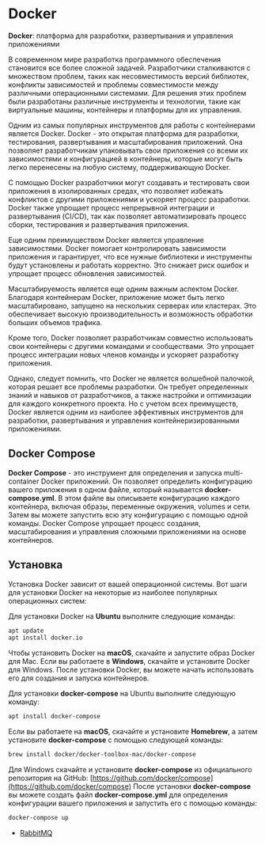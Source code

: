 # Docker

**Docker**: платформа для разработки, развертывания и управления приложениями

В современном мире разработка программного обеспечения становится все более сложной задачей. Разработчики сталкиваются с множеством проблем, таких как несовместимость версий библиотек, конфликты зависимостей и проблемы совместимости между различными операционными системами. Для решения этих проблем были разработаны различные инструменты и технологии, такие как виртуальные машины, контейнеры и платформы для их управления.

Одним из самых популярных инструментов для работы с контейнерами является Docker. Docker - это открытая платформа для разработки, тестирования, развертывания и масштабирования приложений. Она позволяет разработчикам упаковывать свои приложения со всеми их зависимостями и конфигурацией в контейнеры, которые могут быть легко перенесены на любую систему, поддерживающую Docker.

С помощью Docker разработчики могут создавать и тестировать свои приложения в изолированных средах, что позволяет избежать конфликтов с другими приложениями и ускоряет процесс разработки. Docker также упрощает процесс непрерывной интеграции и развертывания (CI/CD), так как позволяет автоматизировать процесс сборки, тестирования и развертывания приложения.

Еще одним преимуществом Docker является управление зависимостями. Docker помогает контролировать зависимости приложения и гарантирует, что все нужные библиотеки и инструменты будут установлены и работать корректно. Это снижает риск ошибок и упрощает процесс обновления зависимостей.

Масштабируемость является еще одним важным аспектом Docker. Благодаря контейнерам Docker, приложение может быть легко масштабировано, запущено на нескольких серверах или кластерах. Это обеспечивает высокую производительность и возможность обработки больших объемов трафика.

Кроме того, Docker позволяет разработчикам совместно использовать свои контейнеры с другими командами и сообществами. Это упрощает процесс интеграции новых членов команды и ускоряет разработку приложения.

Однако, следует помнить, что Docker не является волшебной палочкой, которая решает все проблемы разработки. Он требует определенных знаний и навыков от разработчиков, а также настройки и оптимизации для каждого конкретного проекта. Но с учетом всех преимуществ, Docker является одним из наиболее эффективных инструментов для разработки, развертывания и управления контейнеризированными приложениями.

## Docker Compose

**Docker Compose** - это инструмент для определения и запуска multi-container Docker приложений. Он позволяет определить конфигурацию вашего приложения в одном файле, который называется **docker-compose.yml**. В этом файле вы описываете конфигурацию каждого контейнера, включая образы, переменные окружения, volumes и сети. Затем вы можете запустить всю эту конфигурацию с помощью одной команды. Docker Compose упрощает процесс создания, масштабирования и управления сложными приложениями на основе контейнеров.

## Установка

Установка Docker зависит от вашей операционной системы. Вот шаги для установки Docker на некоторые из наиболее популярных операционных систем:

Для установки Docker на **Ubuntu** выполните следующие команды:
```bash
apt update
apt install docker.io
```

Чтобы установить Docker на **macOS**, скачайте и запустите образ Docker для Mac.
Если вы работаете в **Windows**, скачайте и установите Docker для Windows.
После установки Docker, вы можете начать использовать его для создания и запуска контейнеров.

Для установки **docker-compose** на Ubuntu выполните следующую команду:

```bash
apt install docker-compose
```

Если вы работаете на **macOS**, скачайте и установите **Homebrew**, а затем установите **docker-compose** с помощью следующей команды:
```bash
brew install docker/docker-toolbox-mac/docker-compose
```

Для Windows скачайте и установите **docker-compose** из официального репозитория на GitHub: [https://github.com/docker/compose](https://github.com/docker/compose)
После установки **docker-compose** вы можете создать файл **docker-compose.yml** для определения конфигурации вашего приложения и запустить его с помощью команды:

```bash
docker-compose up
```

- [RabbitMQ](./rabbitmq/README.md)